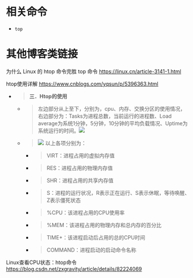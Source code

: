 
# 相关命令

- `top`

# 其他博客类链接

为什么 Linux 的 htop 命令完胜 top 命令 https://linux.cn/article-3141-1.html

htop使用详解 https://www.cnblogs.com/yqsun/p/5396363.html
- > **三．Htop的使用**
  * > 左边部分从上至下，分别为，cpu、内存、交换分区的使用情况，右边部分为：Tasks为进程总数，当前运行的进程数、Load average为系统1分钟，5分钟，10分钟的平均负载情况、Uptime为系统运行的时间。![](http://static.open-open.com/lib/uploadImg/20141203/20141203210953_803.png)
  * > ![](http://static.open-open.com/lib/uploadImg/20141203/20141203210953_984.png) 以上各项分别为：
    + > VIRT：进程占用的虚拟内存值
    + > RES：进程占用的物理内存值
    + > SHR：进程占用的共享内存值
    + > S：进程的运行状况，R表示正在运行、S表示休眠，等待唤醒、Z表示僵死状态
    + > %CPU：该进程占用的CPU使用率
    + > %MEM：该进程占用的物理内存和总内存的百分比
    + > TIME+：该进程启动后占用的总的CPU时间
    + > COMMAND：进程启动的启动命令名称

Linux查看CPU状态：htop命令 https://blog.csdn.net/zxgravity/article/details/82224069
